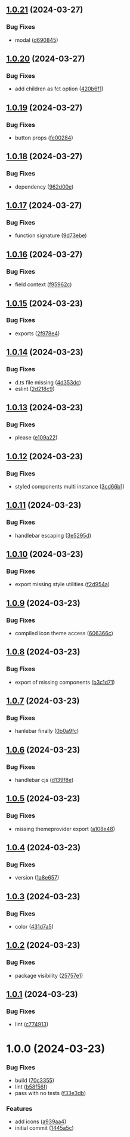 ## [1.0.21](https://github.com/laureldaigneault/ezform/compare/v1.0.20...v1.0.21) (2024-03-27)


### Bug Fixes

* modal ([d690845](https://github.com/laureldaigneault/ezform/commit/d6908457c7b4f624de4b8b43552389b2735b3179))

## [1.0.20](https://github.com/laureldaigneault/ezform/compare/v1.0.19...v1.0.20) (2024-03-27)


### Bug Fixes

* add children as fct option ([420b6f1](https://github.com/laureldaigneault/ezform/commit/420b6f182911062c3af6b7dbf68da73d28823945))

## [1.0.19](https://github.com/laureldaigneault/ezform/compare/v1.0.18...v1.0.19) (2024-03-27)


### Bug Fixes

* button props ([fe00284](https://github.com/laureldaigneault/ezform/commit/fe00284aeb5d79d6497f2f3ec9c42fd940b0893e))

## [1.0.18](https://github.com/laureldaigneault/ezform/compare/v1.0.17...v1.0.18) (2024-03-27)


### Bug Fixes

* dependency ([962d00e](https://github.com/laureldaigneault/ezform/commit/962d00ec38fb9e1b9bd8d8b320173a2b52cc071b))

## [1.0.17](https://github.com/laureldaigneault/ezform/compare/v1.0.16...v1.0.17) (2024-03-27)


### Bug Fixes

* function signature ([9d73ebe](https://github.com/laureldaigneault/ezform/commit/9d73ebe6be26f359f641307f3f5ff2f36649f8ec))

## [1.0.16](https://github.com/laureldaigneault/ezform/compare/v1.0.15...v1.0.16) (2024-03-27)


### Bug Fixes

* field context ([f95962c](https://github.com/laureldaigneault/ezform/commit/f95962c6951d05c9219db3fb21c5e387178a4a2e))

## [1.0.15](https://github.com/laureldaigneault/ezform/compare/v1.0.14...v1.0.15) (2024-03-23)


### Bug Fixes

* exports ([2f978e4](https://github.com/laureldaigneault/ezform/commit/2f978e4bef91976a38595fb689509e6b2e548759))

## [1.0.14](https://github.com/laureldaigneault/ezform/compare/v1.0.13...v1.0.14) (2024-03-23)


### Bug Fixes

* d.ts file missing ([4d353dc](https://github.com/laureldaigneault/ezform/commit/4d353dcf1ce0c7b7dabdf9ceab85ed4940468b7a))
* eslint ([2d218c9](https://github.com/laureldaigneault/ezform/commit/2d218c9c20863d49b96cd8a963e22c522749a632))

## [1.0.13](https://github.com/laureldaigneault/ezform/compare/v1.0.12...v1.0.13) (2024-03-23)


### Bug Fixes

* please ([e109a22](https://github.com/laureldaigneault/ezform/commit/e109a225a967ad38b423e21d7913e53b6a923af1))

## [1.0.12](https://github.com/laureldaigneault/ezform/compare/v1.0.11...v1.0.12) (2024-03-23)


### Bug Fixes

* styled components multi instance ([3cd66b1](https://github.com/laureldaigneault/ezform/commit/3cd66b18606c4c1aae3741e783ffbc6d0edd4bc4))

## [1.0.11](https://github.com/laureldaigneault/ezform/compare/v1.0.10...v1.0.11) (2024-03-23)


### Bug Fixes

* handlebar escaping ([3e5295d](https://github.com/laureldaigneault/ezform/commit/3e5295d426e14e44a6568959820929f310620697))

## [1.0.10](https://github.com/laureldaigneault/ezform/compare/v1.0.9...v1.0.10) (2024-03-23)


### Bug Fixes

* export missing style utilities ([f2d954a](https://github.com/laureldaigneault/ezform/commit/f2d954a93d73fdb3baa9f6bf3902df32d4a9742c))

## [1.0.9](https://github.com/laureldaigneault/ezform/compare/v1.0.8...v1.0.9) (2024-03-23)


### Bug Fixes

* compiled icon theme access ([606366c](https://github.com/laureldaigneault/ezform/commit/606366cb5a8c28fb86543aa2955f0fa7a2549294))

## [1.0.8](https://github.com/laureldaigneault/ezform/compare/v1.0.7...v1.0.8) (2024-03-23)


### Bug Fixes

* export of missing components ([b3c1d71](https://github.com/laureldaigneault/ezform/commit/b3c1d71ce1d7aea5a0d7ed2d6995e7f25b3687f2))

## [1.0.7](https://github.com/laureldaigneault/ezform/compare/v1.0.6...v1.0.7) (2024-03-23)


### Bug Fixes

* hanlebar finally ([0b0a9fc](https://github.com/laureldaigneault/ezform/commit/0b0a9fc37798cca1d95b867daec857d3570cf954))

## [1.0.6](https://github.com/laureldaigneault/ezform/compare/v1.0.5...v1.0.6) (2024-03-23)


### Bug Fixes

* handlebar cjs ([d139f8e](https://github.com/laureldaigneault/ezform/commit/d139f8eb258b0aee04c89242b21602547230b2a0))

## [1.0.5](https://github.com/laureldaigneault/ezform/compare/v1.0.4...v1.0.5) (2024-03-23)


### Bug Fixes

* missing themeprovider export ([a108e48](https://github.com/laureldaigneault/ezform/commit/a108e4851d60b323e9f9e344b0142364c0c30989))

## [1.0.4](https://github.com/laureldaigneault/ezform/compare/v1.0.3...v1.0.4) (2024-03-23)


### Bug Fixes

* version ([1a8e657](https://github.com/laureldaigneault/ezform/commit/1a8e657a01d2c51f707c8a697acd0fd63e2dadb6))

## [1.0.3](https://github.com/laureldaigneault/ezform/compare/v1.0.2...v1.0.3) (2024-03-23)


### Bug Fixes

* color ([431d7a5](https://github.com/laureldaigneault/ezform/commit/431d7a5be27fe3d37ffef8cb864d63ed1f5102ea))

## [1.0.2](https://github.com/laureldaigneault/ezform/compare/v1.0.1...v1.0.2) (2024-03-23)


### Bug Fixes

* package visibility ([25757e1](https://github.com/laureldaigneault/ezform/commit/25757e1aeaa0ffd80b65b2fdbd229abea7b6d8d0))

## [1.0.1](https://github.com/laureldaigneault/ezform/compare/v1.0.0...v1.0.1) (2024-03-23)


### Bug Fixes

* lint ([c774913](https://github.com/laureldaigneault/ezform/commit/c77491320367fc2eecaa07fb115715d849afb68a))

# 1.0.0 (2024-03-23)


### Bug Fixes

* build ([70c3355](https://github.com/laureldaigneault/ezform/commit/70c33558a98537d4d83320af94feab8737abfee9))
* lint ([b58f56f](https://github.com/laureldaigneault/ezform/commit/b58f56fed6257d60b52adefcf63b96f85f5e5c07))
* pass with no tests ([f33e3db](https://github.com/laureldaigneault/ezform/commit/f33e3db98251a4b3b3f34714fdf517a1690c25bd))


### Features

* add icons ([a939aa4](https://github.com/laureldaigneault/ezform/commit/a939aa4444e6cac4833c5d58daf4e439260b141d))
* initial commit ([1445a5c](https://github.com/laureldaigneault/ezform/commit/1445a5c86fd463bfbc6743c7b5057e8fe47b52bd))

